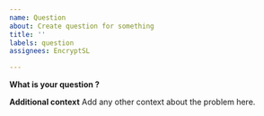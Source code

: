 ```yaml
---
name: Question
about: Create question for something
title: ''
labels: question
assignees: EncryptSL

---
```


**What is your question ?**

**Additional context**
Add any other context about the problem here.
